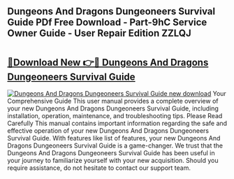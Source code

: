 ## Dungeons And Dragons Dungeoneers Survival Guide PDf Free Download - Part-9hC Service Owner Guide - User Repair Edition ZZLQJ

# <h2><a href="http://bc73744.oget.top/?id=Dungeons+And+Dragons+Dungeoneers+Survival+Guide">🔗Download New 👉🔴 Dungeons And Dragons Dungeoneers Survival Guide</a></h2>

[![Dungeons And Dragons Dungeoneers Survival Guide new download](https://i.imgur.com/5g1atiW.png)](http://bc73744.oget.top/?id=Dungeons+And+Dragons+Dungeoneers+Survival+Guide)
Your Comprehensive Guide This user manual provides a complete overview of your new Dungeons And Dragons Dungeoneers Survival Guide, including installation, operation, maintenance, and troubleshooting tips. Please Read Carefully This manual contains important information regarding the safe and effective operation of your new Dungeons And Dragons Dungeoneers Survival Guide. With features like list of features, your new Dungeons And Dragons Dungeoneers Survival Guide is a game-changer. We trust that the Dungeons And Dragons Dungeoneers Survival Guide has been useful in your journey to familiarize yourself with your new acquisition. Should you require assistance, do not hesitate to contact our support team.
